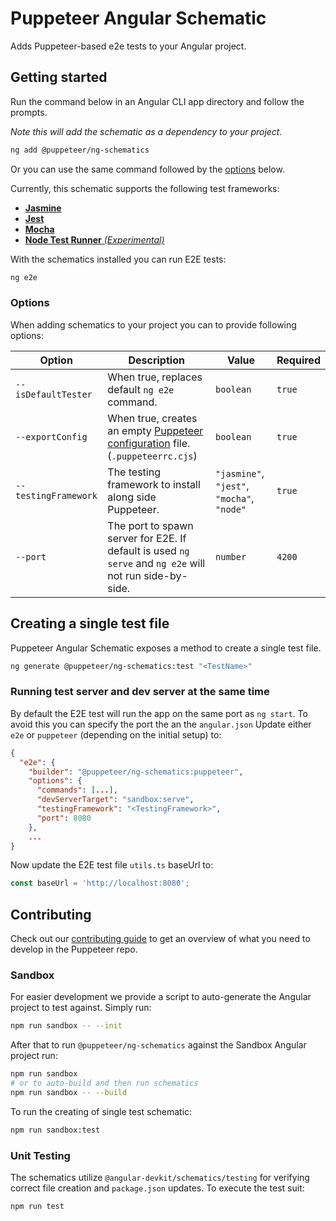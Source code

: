# Puppeteer Angular Schematic

Adds Puppeteer-based e2e tests to your Angular project.

## Getting started

Run the command below in an Angular CLI app directory and follow the prompts.

_Note this will add the schematic as a dependency to your project._

```bash
ng add @puppeteer/ng-schematics
```

Or you can use the same command followed by the [options](#options) below.

Currently, this schematic supports the following test frameworks:

- [**Jasmine**](https://jasmine.github.io/)
- [**Jest**](https://jestjs.io/)
- [**Mocha**](https://mochajs.org/)
- [**Node Test Runner** _(Experimental)_](https://nodejs.org/api/test.html)

With the schematics installed you can run E2E tests:

```bash
ng e2e
```

### Options

When adding schematics to your project you can to provide following options:

| Option               | Description                                                                                                             | Value                                      | Required |
| -------------------- | ----------------------------------------------------------------------------------------------------------------------- | ------------------------------------------ | -------- |
| `--isDefaultTester`  | When true, replaces default `ng e2e` command.                                                                           | `boolean`                                  | `true`   |
| `--exportConfig`     | When true, creates an empty [Puppeteer configuration](https://pptr.dev/guides/configuration) file. (`.puppeteerrc.cjs`) | `boolean`                                  | `true`   |
| `--testingFramework` | The testing framework to install along side Puppeteer.                                                                  | `"jasmine"`, `"jest"`, `"mocha"`, `"node"` | `true`   |
| `--port`             | The port to spawn server for E2E. If default is used `ng serve` and `ng e2e` will not run side-by-side.                 | `number`                                   | `4200`   |

## Creating a single test file

Puppeteer Angular Schematic exposes a method to create a single test file.

```bash
ng generate @puppeteer/ng-schematics:test "<TestName>"
```

### Running test server and dev server at the same time

By default the E2E test will run the app on the same port as `ng start`.
To avoid this you can specify the port the an the `angular.json`
Update either `e2e` or `puppeteer` (depending on the initial setup) to:

```json
{
  "e2e": {
    "builder": "@puppeteer/ng-schematics:puppeteer",
    "options": {
      "commands": [...],
      "devServerTarget": "sandbox:serve",
      "testingFramework": "<TestingFramework>",
      "port": 8080
    },
    ...
}
```

Now update the E2E test file `utils.ts` baseUrl to:

```ts
const baseUrl = 'http://localhost:8080';
```

## Contributing

Check out our [contributing guide](https://pptr.dev/contributing) to get an overview of what you need to develop in the Puppeteer repo.

### Sandbox

For easier development we provide a script to auto-generate the Angular project to test against. Simply run:

```bash
npm run sandbox -- --init
```

After that to run `@puppeteer/ng-schematics` against the Sandbox Angular project run:

```bash
npm run sandbox
# or to auto-build and then run schematics
npm run sandbox -- --build
```

To run the creating of single test schematic:

```bash
npm run sandbox:test
```

### Unit Testing

The schematics utilize `@angular-devkit/schematics/testing` for verifying correct file creation and `package.json` updates. To execute the test suit:

```bash
npm run test
```
